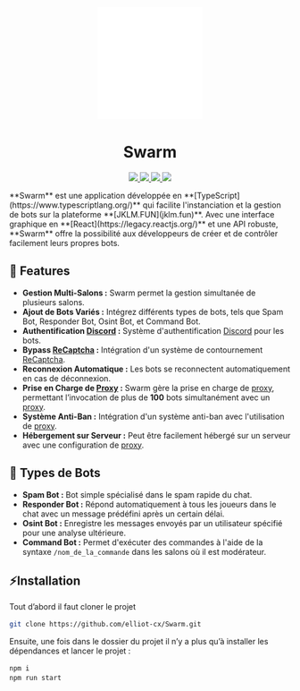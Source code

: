 <p align="center">
    <img src="./assets/hornet.svg" height="200px">
    <h1 align="center">Swarm</h1>
</p>

<p align="center">
    <a href="">
        <img src="https://img.shields.io/badge/Express%20js-000000?style=for-the-badge&logo=express&logoColor=white">
    </a>
    <a href="">
        <img src="https://img.shields.io/badge/Node%20js-339933?style=for-the-badge&logo=nodedotjs&logoColor=white">
    </a>
    <a href="">
        <img src="https://img.shields.io/badge/Socket.io-010101?&style=for-the-badge&logo=Socket.io&logoColor=white">
    </a>
    <a href="">
        <img src="https://img.shields.io/badge/React-20232A?style=for-the-badge&logo=react&logoColor=61DAFB">
    </a>
</p>
**Swarm** est une application développée en **[TypeScript](https://www.typescriptlang.org/)** qui facilite l'instanciation et la gestion de bots sur la plateforme **[JKLM.FUN](jklm.fun)**. Avec une interface graphique en **[React](https://legacy.reactjs.org/)** et une API robuste, **Swarm** offre la possibilité aux développeurs de créer et de contrôler facilement leurs propres bots.

## 🎯 Features

* **Gestion Multi-Salons :** Swarm permet la gestion simultanée de plusieurs salons.
* **Ajout de Bots Variés :** Intégrez différents types de bots, tels que Spam Bot, Responder Bot, Osint Bot, et Command Bot.
* **Authentification [Discord](https://en.wikipedia.org/wiki/Discord) :** Système d'authentification [Discord](https://en.wikipedia.org/wiki/Discord) pour les bots.
* **Bypass [ReCaptcha](https://wikipedia.org/wiki/ReCAPTCHA) :** Intégration d'un système de contournement [ReCaptcha](https://fr.wikipedia.org/wiki/ReCAPTCHA).
* **Reconnexion Automatique :** Les bots se reconnectent automatiquement en cas de déconnexion.
* **Prise en Charge de [Proxy](https://en.wikipedia.org/wiki/Proxy_server) :** Swarm gère la prise en charge de [proxy](https://en.wikipedia.org/wiki/Proxy_server), permettant l’invocation de plus de **100** bots simultanément avec un [proxy](https://en.wikipedia.org/wiki/Proxy_server).
* **Système Anti-Ban :** Intégration d'un système anti-ban avec l'utilisation de [proxy](https://en.wikipedia.org/wiki/Proxy_server).
* **Hébergement sur Serveur :** Peut être facilement hébergé sur un serveur avec une configuration de [proxy](https://en.wikipedia.org/wiki/Proxy_server).

## 🤖 Types de Bots

* **Spam Bot :** Bot simple spécialisé dans le spam rapide du chat.
* **Responder Bot :** Répond automatiquement à tous les joueurs dans le chat avec un message prédéfini après un certain délai.
* **Osint Bot :** Enregistre les messages envoyés par un utilisateur spécifié pour une analyse ultérieure.
* **Command Bot :** Permet d'exécuter des commandes à l'aide de la syntaxe `/nom_de_la_commande` dans les salons où il est modérateur.

## ⚡️Installation

Tout d’abord il faut cloner le projet

```bash
git clone https://github.com/elliot-cx/Swarm.git
```

Ensuite, une fois dans le dossier du projet il n’y a plus qu’à installer les dépendances et lancer le projet :

```bash
npm i
npm run start
```